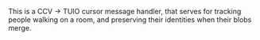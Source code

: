 This is a CCV -> TUIO cursor message handler, that serves for tracking people walking on a room, and preserving their identities when their blobs merge.
